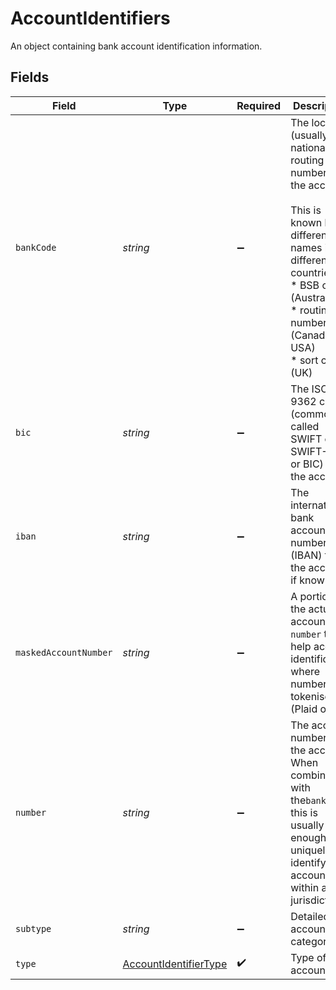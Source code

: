 # AccountIdentifiers

An object containing bank account identification information.


## Fields

| Field                                                                                                                                                                                         | Type                                                                                                                                                                                          | Required                                                                                                                                                                                      | Description                                                                                                                                                                                   |
| --------------------------------------------------------------------------------------------------------------------------------------------------------------------------------------------- | --------------------------------------------------------------------------------------------------------------------------------------------------------------------------------------------- | --------------------------------------------------------------------------------------------------------------------------------------------------------------------------------------------- | --------------------------------------------------------------------------------------------------------------------------------------------------------------------------------------------- |
| `bankCode`                                                                                                                                                                                    | *string*                                                                                                                                                                                      | :heavy_minus_sign:                                                                                                                                                                            | The local (usually national) routing number for the account.<br/><br/>This is known by different names in different countries:<br/>* BSB code (Australia)<br/>* routing number (Canada, USA)<br/>* sort code (UK) |
| `bic`                                                                                                                                                                                         | *string*                                                                                                                                                                                      | :heavy_minus_sign:                                                                                                                                                                            | The ISO 9362 code (commonly called SWIFT code, SWIFT-BIC or BIC) for the account.                                                                                                             |
| `iban`                                                                                                                                                                                        | *string*                                                                                                                                                                                      | :heavy_minus_sign:                                                                                                                                                                            | The international bank account number (IBAN) for the account, if known.                                                                                                                       |
| `maskedAccountNumber`                                                                                                                                                                         | *string*                                                                                                                                                                                      | :heavy_minus_sign:                                                                                                                                                                            | A portion of the actual account `number` to help account identification where number is tokenised (Plaid only)                                                                                |
| `number`                                                                                                                                                                                      | *string*                                                                                                                                                                                      | :heavy_minus_sign:                                                                                                                                                                            | The account number for the account. When combined with the`bankCode`, this is usually enough to uniquely identify an account within a jurisdiction.                                           |
| `subtype`                                                                                                                                                                                     | *string*                                                                                                                                                                                      | :heavy_minus_sign:                                                                                                                                                                            | Detailed account category                                                                                                                                                                     |
| `type`                                                                                                                                                                                        | [AccountIdentifierType](../../models/shared/AccountIdentifierType.md)                                                                                                                         | :heavy_check_mark:                                                                                                                                                                            | Type of account                                                                                                                                                                               |